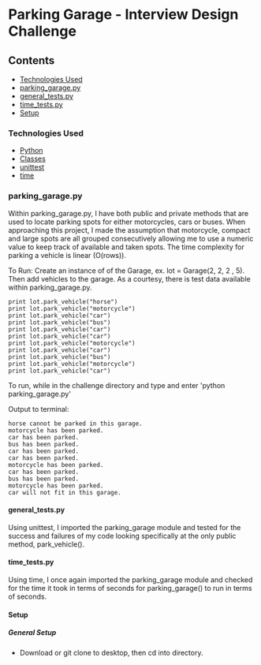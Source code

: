 # Parking Garage - Interview Design Challenge

## Contents
* [Technologies Used](#technologiesused)
* [parking_garage.py](#parking_garage.py)
* [general_tests.py](#general_tests.py)
* [time_tests.py](#time_tests.py)
* [Setup](#setup)

### <a name="technologiesused"></a>Technologies Used


* [Python](https://www.python.org/)
* [Classes](https://docs.python.org/3/tutorial/classes.html)
* [unittest](https://docs.python.org/2/library/unittest.html)
* [time](https://docs.python.org/2/library/time.html)


### <a name="parking_garage.py"></a>parking_garage.py
Within parking_garage.py, I have both public and private methods that are used to locate parking spots for either motorcycles, cars or buses. When approaching this project, I made the assumption that motorcycle, compact and large spots are all grouped consecutively allowing me to use a numeric value to keep track of available and taken spots. The time complexity for parking a vehicle is linear (O(rows)).

To Run: 
Create an instance of of the Garage, ex. lot = Garage(2, 2, 2 , 5). Then add vehicles to the garage. As a courtesy, there is test data available within parking_garage.py. 

	print lot.park_vehicle("horse")
	print lot.park_vehicle("motorcycle")
	print lot.park_vehicle("car")
	print lot.park_vehicle("bus")
	print lot.park_vehicle("car")
	print lot.park_vehicle("car")
	print lot.park_vehicle("motorcycle")
	print lot.park_vehicle("car")
	print lot.park_vehicle("bus")
	print lot.park_vehicle("motorcycle")
	print lot.park_vehicle("car")

To run, while in the challenge directory and type and enter 'python parking_garage.py'

Output to terminal: 

	horse cannot be parked in this garage.
	motorcycle has been parked.
	car has been parked.
	bus has been parked.
	car has been parked.
	car has been parked.
	motorcycle has been parked.
	car has been parked.
	bus has been parked.
	motorcycle has been parked.
	car will not fit in this garage.


#### <a name="general_tests.py"></a>general_tests.py
Using unittest, I imported the parking_garage module and tested for the success and failures of my code looking specifically at the only public method, park_vehicle(). 


#### <a name="time_tests.py"></a>time_tests.py
Using time, I once again imported the parking_garage module and checked for the time it took in terms of seconds for parking_garage() to run in terms of seconds.


#### <a name="setup"></a>Setup

##### General Setup
* Download or git clone to desktop, then cd into directory. 
